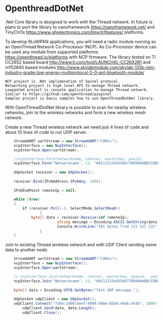 # OpenthreadDotNet
.Net Core library is designed to work with the Thread network. In future is plans to port the library to nanoframework https://nanoframework.net/ and TinyClrOs https://www.ghielectronics.com/tinyclr/features/ platforms.

To develop 6LoWPAN applications, you will need a radio module running as an OpenThread Network Co-Processor (NCP). 
As Co-Processor device can be used any module from supported platforms https://openthread.io/platforms with NCP firmware. The library tested on TI CC2652 based board http://www.ti.com/tool/LAUNCHXL-CC26X2R1 and nrf52840 based modules http://www.skylabmodule.com/skylab-125k-ram-industry-grade-low-energy-multiprotocol-5-0-ant-bluetooth-module/

	NCP project is .Net implimenation of Spinel protocol.
	Networking project is high level API to manage Thread network.
	LowpanCmd project is console application to manage Thread network. Similar to https://github.com/openthread/pyspinel
	Samples project is basic samples how to use OpenThreadDotNet library.
	
With OpenThreadDotNet library is possible to scan for nearby wireless networks, join to the wireless networks and form a new wireless mesh network.

Create a new Thread wireless network we need just 4 lines of code and about 10 lines of code to run UDP server.
```csharp
	StreamUART uartStream = new StreamUART("COMxx");
	ncpInterface = new NcpInterface();     
	ncpInterface.Open(uartStream);	

	//ncpInterface.Form(networkname, channel, masterkey, panid);
	ncpInterface.Form("Networkname", 11, "00112233445566778899AABBCCDDEEFF", 1234);
           
	UdpSocket receiver = new UdpSocket();
            
	receiver.Bind(IPv6Address.IPv6Any, 1000);
            
	IPv6EndPoint remoteIp = null;	
			
	while (true)
	{
		if (receiver.Poll(-1, SelectMode.SelectRead))
                {		
			byte[] data = receiver.Receive(ref remoteIp);
                    	string message = Encoding.ASCII.GetString(data);
                    	Console.WriteLine("{0} bytes from {1} {2} {3}", message.Length, remoteIp.Address, remoteIp.Port, message);
                }
	}		
```
Join to existing Thread wireless network and with UDP Client sending some data to another node.
```csharp
	StreamUART uartStream = new StreamUART("COMxx");
	ncpInterface = new NcpInterface();     
	ncpInterface.Open(uartStream);	

	// ncpInterface.Join(networkname, channel, masterkey, xpanid,  panid);	
	ncpInterface.Join("Networkname", 11, "00112233445566778899AABBCCDDEEFF", "DEAD00BEEF00CAFE",  1234);
           
	byte[] data = Encoding.UTF8.GetBytes("Test UDP message.");
	   
	UdpSocket udpClient = new UdpSocket();
	udpClient.Connect("fdde:ad00:beef:0000:488e:85b6:46d6:4436", 1000);
        udpClient.Send(data, data.Length);
        udpClient.Close();
```
